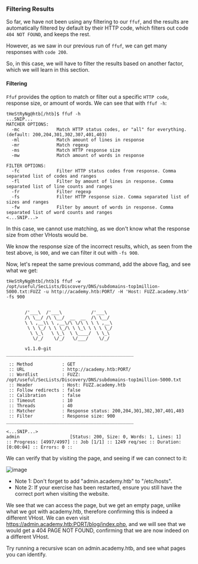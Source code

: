 ### Filtering Results
So far, we have not been using any filtering to our ```ffuf```, and the results are automatically filtered by default by their HTTP code, which filters out code ```404 NOT FOUND```, and keeps the rest. 

However, as we saw in our previous run of ```ffuf```, we can get many responses with ```code 200```. 

So, in this case, we will have to filter the results based on another factor, which we will learn in this section.

#### Filtering
```Ffuf``` provides the option to match or filter out a specific ```HTTP code```, response size, or amount of words. We can see that with ```ffuf -h```:

```
tHeStRyNg@htb[/htb]$ ffuf -h
...SNIP...
MATCHER OPTIONS:
  -mc              Match HTTP status codes, or "all" for everything. (default: 200,204,301,302,307,401,403)
  -ml              Match amount of lines in response
  -mr              Match regexp
  -ms              Match HTTP response size
  -mw              Match amount of words in response

FILTER OPTIONS:
  -fc              Filter HTTP status codes from response. Comma separated list of codes and ranges
  -fl              Filter by amount of lines in response. Comma separated list of line counts and ranges
  -fr              Filter regexp
  -fs              Filter HTTP response size. Comma separated list of sizes and ranges
  -fw              Filter by amount of words in response. Comma separated list of word counts and ranges
<...SNIP...>
```

In this case, we cannot use matching, as we don't know what the response size from other VHosts would be. 

We know the response size of the incorrect results, which, as seen from the test above, is ```900```, and we can filter it out with ```-fs 900```. 

Now, let's repeat the same previous command, add the above flag, and see what we get:

```
tHeStRyNg@htb[/htb]$ ffuf -w /opt/useful/SecLists/Discovery/DNS/subdomains-top1million-5000.txt:FUZZ -u http://academy.htb:PORT/ -H 'Host: FUZZ.academy.htb' -fs 900


       /'___\  /'___\           /'___\       
       /\ \__/ /\ \__/  __  __  /\ \__/       
       \ \ ,__\\ \ ,__\/\ \/\ \ \ \ ,__\      
        \ \ \_/ \ \ \_/\ \ \_\ \ \ \ \_/      
         \ \_\   \ \_\  \ \____/  \ \_\       
          \/_/    \/_/   \/___/    \/_/       

       v1.1.0-git
________________________________________________

 :: Method           : GET
 :: URL              : http://academy.htb:PORT/
 :: Wordlist         : FUZZ: /opt/useful/SecLists/Discovery/DNS/subdomains-top1million-5000.txt
 :: Header           : Host: FUZZ.academy.htb
 :: Follow redirects : false
 :: Calibration      : false
 :: Timeout          : 10
 :: Threads          : 40
 :: Matcher          : Response status: 200,204,301,302,307,401,403
 :: Filter           : Response size: 900
________________________________________________

<...SNIP...>
admin                   [Status: 200, Size: 0, Words: 1, Lines: 1]
:: Progress: [4997/4997] :: Job [1/1] :: 1249 req/sec :: Duration: [0:00:04] :: Errors: 0 ::
```

We can verify that by visiting the page, and seeing if we can connect to it:

![image](https://github.com/tHeStRyNg/SecureSphereLabs/assets/118682909/204bf7e9-9d50-40b8-bb32-f2119c9c68d0)

* Note 1: Don't forget to add "admin.academy.htb" to "/etc/hosts".
* Note 2: If your exercise has been restarted, ensure you still have the correct port when visiting the website.

We see that we can access the page, but we get an empty page, unlike what we got with academy.htb, therefore confirming this is indeed a different VHost. We can even visit https://admin.academy.htb:PORT/blog/index.php, and we will see that we would get a 404 PAGE NOT FOUND, confirming that we are now indeed on a different VHost.

Try running a recursive scan on admin.academy.htb, and see what pages you can identify.

